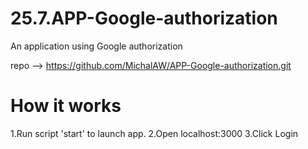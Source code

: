 # 25.7.APP-Google-authorization
An application using Google authorization

repo --> https://github.com/MichalAW/APP-Google-authorization.git

# How it works
1.Run script 'start' to launch app.
2.Open localhost:3000
3.Click Login
